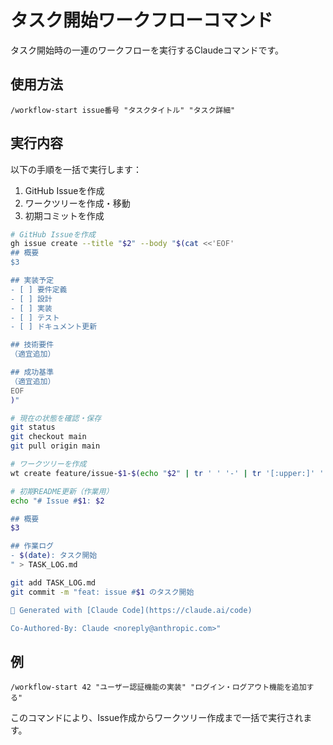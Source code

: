 # タスク開始ワークフローコマンド

タスク開始時の一連のワークフローを実行するClaudeコマンドです。

## 使用方法

```
/workflow-start issue番号 "タスクタイトル" "タスク詳細"
```

## 実行内容

以下の手順を一括で実行します：

1. GitHub Issueを作成
2. ワークツリーを作成・移動
3. 初期コミットを作成

```bash
# GitHub Issueを作成
gh issue create --title "$2" --body "$(cat <<'EOF'
## 概要
$3

## 実装予定
- [ ] 要件定義
- [ ] 設計
- [ ] 実装
- [ ] テスト
- [ ] ドキュメント更新

## 技術要件
（適宜追加）

## 成功基準
（適宜追加）
EOF
)"

# 現在の状態を確認・保存
git status
git checkout main
git pull origin main

# ワークツリーを作成
wt create feature/issue-$1-$(echo "$2" | tr ' ' '-' | tr '[:upper:]' '[:lower:]')

# 初期README更新（作業用）
echo "# Issue #$1: $2

## 概要
$3

## 作業ログ
- $(date): タスク開始
" > TASK_LOG.md

git add TASK_LOG.md
git commit -m "feat: issue #$1 のタスク開始

🤖 Generated with [Claude Code](https://claude.ai/code)

Co-Authored-By: Claude <noreply@anthropic.com>"
```

## 例

```
/workflow-start 42 "ユーザー認証機能の実装" "ログイン・ログアウト機能を追加する"
```

このコマンドにより、Issue作成からワークツリー作成まで一括で実行されます。